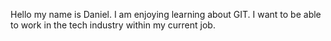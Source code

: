 Hello my name is Daniel.  I am enjoying learning about GIT.  I want to be able to work in the tech industry within my current job.
